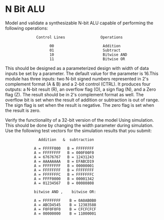 # N Bit ALU

Model and validate a synthesizable  N-bit ALU capable of performing the following operations:    

                  Control Lines                Operations  
                  
                        00                      Addition                       
                        01                      Subtract               
                        10                      Bitwise AND                    
                        11                      Bitwise OR    
               
This should be designed as a parameterized design with width of data inputs be set by a parameter.
The default value for the parameter is 16.This module has three inputs: two N-bit signed numbers represented 
in 2's complement format (A & B) and a 2-bit control (CTRL).
It produces four outputs: a N-bit result (R),  an overflow flag (O), a sign flag (N), and a Zero flag (Z).
The result should be in 2's complement format as well.
The overflow bit is set when the result of addition or subtraction is out of range.
The sign flag is set when the result is negative.  The zero flag is set when the result is zero. 

 

Verify the functionality of a 32-bit version of the model Using simulation.
This should be done by changing the width parameter during simulation.
Use the following test vectors for the simulation results that you submit:

                   Addition   &  subtraction

                 A = FFFFF000   B = FFFFFFFF
                 A = FFFFFFFF   B = 000F00F0
                 A = 67676767   B = 12431243
                 A = AAAAAAAA   B = EFABCD19
                 A = FFFFFFFF   B = 00000001
                 A = FFFFFFFF   B = FFFFFFFF
                 A = FFFFFFFC   B = FFFFFFFC
                 A = FFFF0000   B = 00001342
                 A = 01234567   B = 00080808

                 bitwise AND ,    bitwise OR:

                 A = FFFFFFFF    B = 0A0AB0B0
                 A = ABCD4545    B = 12383588
                 A = F0F0F0F0    B = CFCFCFCF
                 A = 00000000    B = 11000001          
